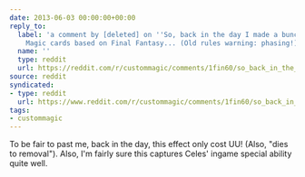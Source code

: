 ```yaml
---
date: 2013-06-03 00:00:00+00:00
reply_to:
  label: 'a comment by [deleted] on ''So, back in the day I made a bunch of custom
    Magic cards based on Final Fantasy... (Old rules warning: phasing!)'' on /r/custommagic'
  name: ''
  type: reddit
  url: https://reddit.com/r/custommagic/comments/1fin60/so_back_in_the_day_i_made_a_bunch_of_custom_magic/caapn3x/
source: reddit
syndicated:
- type: reddit
  url: https://www.reddit.com/r/custommagic/comments/1fin60/so_back_in_the_day_i_made_a_bunch_of_custom_magic/caaw7ow/
tags:
- custommagic
---
```


To be fair to past me, back in the day, this effect only cost UU! (Also, "dies to removal"). Also, I'm fairly sure this captures Celes' ingame special ability quite well.